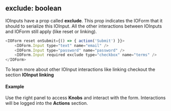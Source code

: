 ## exclude: boolean

IOInputs have a prop called **exclude**. This prop indicates the IOForm that it should to serialize this IOInput. All the other interactions between IOInputs and IOForm still apply (like reset or linking).

```js
<IOForm reset onSubmit={() => { action('Submit') }}>
    <IOForm.Input type="text" name="email" />
    <IOForm.Input type="password" name="password" />
    <IOForm.Input required exclude type="checkbox" name="terms" />
</IOForm>
```

To learn more about other IOInput interactions like linking checkout the section **IOInput linking**

#### Example

Use the right panel to access **Knobs** and interact with the form. Interactions will be logged into the **Actions** section.

<!-- STORY -->

<!-- PROPS -->
